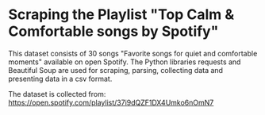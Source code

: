 # Scraping the Playlist "Top Calm & Comfortable songs by Spotify"

This dataset consists of 30 songs "Favorite songs for quiet and comfortable moments" available on open Spotify. The Python libraries requests and Beautiful Soup are used for scraping, parsing, collecting data and presenting data in a csv format.

The dataset is collected from: https://open.spotify.com/playlist/37i9dQZF1DX4Umko6nOmN7
